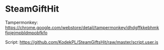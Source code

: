 # SteamGiftHit

Tampermonkey: https://chrome.google.com/webstore/detail/tampermonkey/dhdgffkkebhmkfjojejmpbldmpobfkfo

Script: https://github.com/KodekPL/SteamGiftsHit/raw/master/script.user.js
